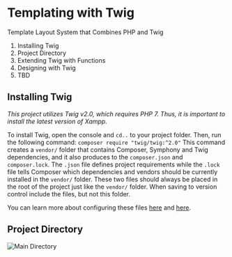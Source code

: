# Templating with Twig
Template Layout System that Combines PHP and Twig

1. Installing Twig
2. Project Directory
3. Extending Twig with Functions
4. Designing with Twig
5. TBD

## Installing Twig
*This project utilizes Twig v2.0, which requires PHP 7. Thus, it is important to install the latest version of Xampp.*

To install Twig, open the console and ```cd..``` to your project folder. Then, run the following command:
```composer require "twig/twig:^2.0"```
This command creates a ```vendor/``` folder that contains Composer, Symphony and Twig dependencies, and it also produces to the ```composer.json``` and ```composer.lock```. The ```.json``` file defines project requirements while the ```.lock``` file tells Composer which dependencies and vendors should be currently installed in the ```vendor/``` folder. These two files should always be placed in the root of the project just like the ```vendor/``` folder. When saving to version control include the files, but not this folder.

You can learn more about configuring these files [here](https://composer.json.jolicode.com/) and [here](https://getcomposer.org/doc/04-schema.md).

## Project Directory
![Main Directory](http://github/MisterMoody/twigTemplates/public/img/mainDIR.JPG)
